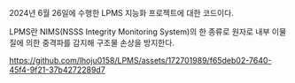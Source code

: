 2024년 6월 26일에 수행한 LPMS 지능화 프로젝트에 대한 코드이다.

LPMS란 NIMS(NSSS Integrity Monitoring System)의 한 종류로 원자로 내부 이물질에 의한 중격파를 감지해 구조물 손상을 방지한다.

https://github.com/lhoju0158/LPMS/assets/172701989/f65deb02-7640-45f4-9f21-37b4272289d7
